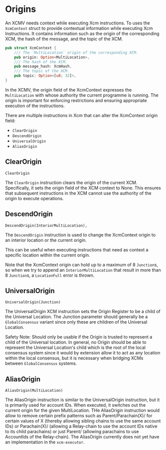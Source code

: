 # Origins
An XCMV needs context while executing Xcm instructions. To uses the `XcmContext` struct to provide contextual information while executing Xcm Instructions.
It contains information such as the origin of the corresponding XCM, the hash of the message, and the topic of the XCM.

```rust
pub struct XcmContext {
	/// The `MultiLocation` origin of the corresponding XCM.
	pub origin: Option<MultiLocation>,
	/// The hash of the XCM.
	pub message_hash: XcmHash,
	/// The topic of the XCM.
	pub topic: Option<[u8; 32]>,
}
```

In the XCMV, the origin field of the XcmContext expresses the `MultiLocation` with whose authority the current programme is running. 
The origin is important for enforcing restrictions and ensuring appropriate execution of the instructions. 

There are multiple instructions in Xcm that can alter the XcmContext origin field:

- `ClearOrigin`
- `DescendOrigin`
- `UniversalOrigin`
- `AliasOrigin`

## ClearOrigin
```rust,noplayground
ClearOrigin
```

The `ClearOrigin` instruction clears the origin of the current XCM. Specifically, it sets the origin field of the XCM context to None. This ensures that subsequent instructions in the XCM cannot use the authority of the origin to execute operations.


## DescendOrigin
```rust,noplayground
DescendOrigin(InteriorMultiLocation),
```
The `DescendOrigin` instruction is used to change the XcmContext origin to an interior location or the current origin. 

This can be useful when executing instructions that need as context a specific location within the current origin.

Note that the XcmContext origin can hold up to a maximum of 8 `Junction`s, so when we try to append an `InteriorMultiLocation` that result in more than 8 `Junction`s, a `LocationFull` error is thrown. 

## UniversalOrigin
```rust,noplayground
UniversalOrigin(Junction)
```

The UniversalOrigin XCM instruction sets the Origin Register to be a child of the Universal Location. The Junction parameter should generally be a `GlobalConsensus` variant since only these are children of the Universal Location.

Safety Note: Should only be usable if the Origin is trusted to represent a child of the Universal location. In general, no Origin should be able to represent the Universal Location's child which is the root of the local consensus system since it would by extension allow it to act as any location within the local consensus, but it is necessary when bridging XCMs between `GlobalConsensus` systems.

## AliasOrigin
```rust,noplayground
AliasOrigin(MultiLocation)
```
The AliasOrigin instruction is similar to the UniversalOrigin instruction, but it is primarily used for account IDs. 
When executed, it switches out the current origin for the given MultiLocation.
THe AliasOrigin instruction would allow to remove certain prefix patterns such as Parent/Parachain(X)/ for certain values of X (thereby allowing sibling chains to use the same account IDs) or Parachain(X)/ (allowing a Relay-chain to use the account IDs native to its child parachains) or just Parent/ (allowing parachains to use AccountIds of the Relay-chain).
The AliasOrigin currently does not yet have an implementation in the `xcm-executor`.
